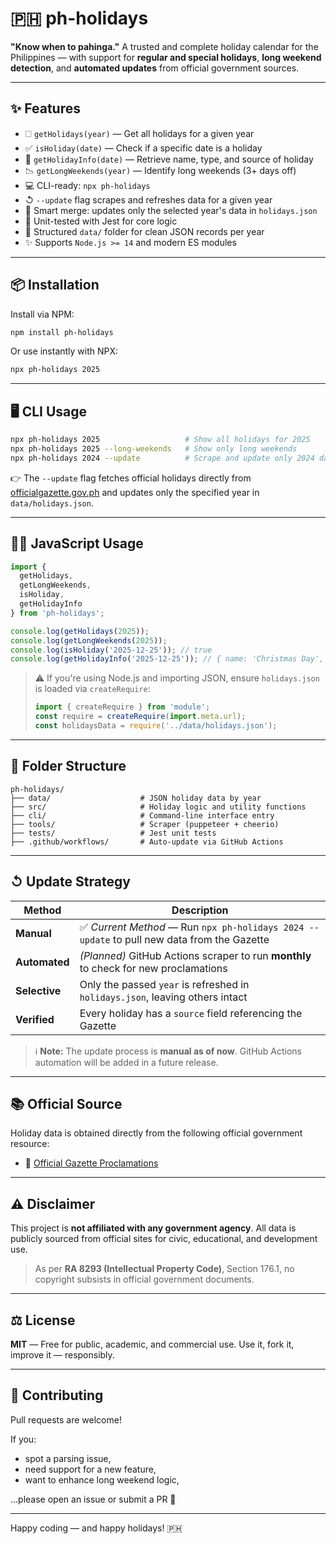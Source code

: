 # 🇵🇭 ph-holidays

**"Know when to pahinga."**
A trusted and complete holiday calendar for the Philippines — with support for **regular and special holidays**, **long weekend detection**, and **automated updates** from official government sources.

---

## ✨ Features

* 🗆️ `getHolidays(year)` — Get all holidays for a given year
* ✅ `isHoliday(date)` — Check if a specific date is a holiday
* 🧠 `getHolidayInfo(date)` — Retrieve name, type, and source of holiday
* 📉 `getLongWeekends(year)` — Identify long weekends (3+ days off)
* 💻 CLI-ready: `npx ph-holidays`
* ↺ `--update` flag scrapes and refreshes data for a given year
* 🧉 Smart merge: updates only the selected year's data in `holidays.json`
* 🥪 Unit-tested with Jest for core logic
* 📁 Structured `data/` folder for clean JSON records per year
* ✨ Supports `Node.js >= 14` and modern ES modules

---

## 📦 Installation

Install via NPM:

```bash
npm install ph-holidays
```

Or use instantly with NPX:

```bash
npx ph-holidays 2025
```

---

## 🖥️ CLI Usage

```bash
npx ph-holidays 2025                   # Show all holidays for 2025
npx ph-holidays 2025 --long-weekends   # Show only long weekends
npx ph-holidays 2024 --update          # Scrape and update only 2024 data
```

👉 The `--update` flag fetches official holidays directly from [officialgazette.gov.ph](https://www.officialgazette.gov.ph) and updates only the specified year in `data/holidays.json`.

---

## 🧑‍💻 JavaScript Usage

```js
import {
  getHolidays,
  getLongWeekends,
  isHoliday,
  getHolidayInfo
} from 'ph-holidays';

console.log(getHolidays(2025));
console.log(getLongWeekends(2025));
console.log(isHoliday('2025-12-25')); // true
console.log(getHolidayInfo('2025-12-25')); // { name: 'Christmas Day', type: 'Regular', ... }
```

> ⚠️ If you're using Node.js and importing JSON, ensure `holidays.json` is loaded via `createRequire`:
>
> ```js
> import { createRequire } from 'module';
> const require = createRequire(import.meta.url);
> const holidaysData = require('../data/holidays.json');
> ```

---

## 📂 Folder Structure

```
ph-holidays/
├── data/                    # JSON holiday data by year
├── src/                     # Holiday logic and utility functions
├── cli/                     # Command-line interface entry
├── tools/                   # Scraper (puppeteer + cheerio)
├── tests/                   # Jest unit tests
├── .github/workflows/       # Auto-update via GitHub Actions
```

---

## ↺ Update Strategy

| Method        | Description                                                                                |
| ------------- | ------------------------------------------------------------------------------------------ |
| **Manual**    | ✅ *Current Method* — Run `npx ph-holidays 2024 --update` to pull new data from the Gazette |
| **Automated** | *(Planned)* GitHub Actions scraper to run **monthly** to check for new proclamations       |
| **Selective** | Only the passed `year` is refreshed in `holidays.json`, leaving others intact              |
| **Verified**  | Every holiday has a `source` field referencing the Gazette                                 |

> ℹ️ **Note:** The update process is **manual as of now**. GitHub Actions automation will be added in a future release.

---

## 📚 Official Source

Holiday data is obtained directly from the following official government resource:

* 📜 [Official Gazette Proclamations](https://www.officialgazette.gov.ph/section/laws/proclamations/)

---

## ⚠️ Disclaimer

This project is **not affiliated with any government agency**.
All data is publicly sourced from official sites for civic, educational, and development use.

> As per **RA 8293 (Intellectual Property Code)**, Section 176.1, no copyright subsists in official government documents.

---

## ⚖️ License

**MIT** — Free for public, academic, and commercial use.
Use it, fork it, improve it — responsibly.

---

## 🤝 Contributing

Pull requests are welcome!

If you:

* spot a parsing issue,
* need support for a new feature,
* want to enhance long weekend logic,

...please open an issue or submit a PR 🙌

---

Happy coding — and happy holidays! 🇵🇭
